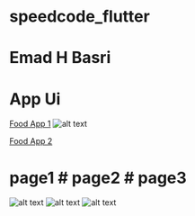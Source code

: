 # speedcode_flutter
# Emad H Basri

# App Ui
[Food App 1](https://raw.githubusercontent.com/emadhbasri/speedcodeFlutter/master/lib/foodApp1)
![alt text](https://raw.githubusercontent.com/emadhbasri/speedcodeFlutter/master/lib/foodApp1/foodApp1.jpg)


[Food App 2](https://raw.githubusercontent.com/emadhbasri/speedcodeFlutter/master/lib/foodApp2)
# page1 # page2 # page3
![alt text](https://github.com/emadhbasri/speedcodeFlutter/master/lib/foodApp2/foodApp2_1.jpg?raw=true) ![alt text](https://github.com/emadhbasri/speedcodeFlutter/master/lib/foodApp2/foodApp2_2.jpg?raw=true) ![alt text](https://github.com/emadhbasri/speedcodeFlutter/master/lib/foodApp2/foodApp2_3.jpg?raw=true)

